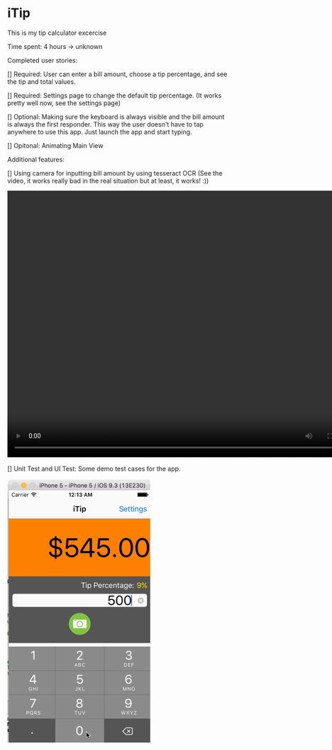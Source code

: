 # iTip
This is my tip calculator excercise

Time spent: 4 hours -> unknown

Completed user stories:

[] Required: User can enter a bill amount, choose a tip percentage, and see the tip and total values.

[] Required: Settings page to change the default tip percentage. (It works pretty well now, see the settings page)

[] Optional: Making sure the keyboard is always visible and the bill amount is always the first responder. This way the user doesn't have to tap anywhere to use this app. Just launch the app and start typing.

[] Opitonal: Animating Main View

Additional features:

[] Using camera for inputting bill amount by using tesseract OCR (See the video, it works really bad in the real situation but at least, it works! :))

<video width="800" height="600" controls>
  <source src="ipad_ocr_iTip.mp4" type="video/mp4">
</video>

[] Unit Test and UI Test: Some demo test cases for the app.

<img src="https://raw.githubusercontent.com/hoaknoppix/iTip/master/iTip2.gif"/>
